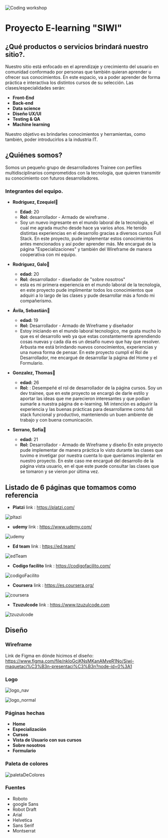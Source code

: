 ![Coding workshop](https://user-images.githubusercontent.com/98984365/165802254-00609892-6e81-47b9-adb6-5a83bcb46f7e.gif)
# Proyecto E-learning "SIWI"

## ¿Qué productos o servicios brindará nuestro sitio?.
Nuestro sitio está enfocado en el aprendizaje y crecimiento del usuario en comunidad conformado por personas que también quieran aprender u ofrecer sus conocimientos. En este espacio, va a poder aprender de forma práctica e interactiva los distintos cursos de su selección. Las clases/especialidades serán: 

- **Front-End**
- **Back-end**
- **Data science**
- **Diseño UX/UI**
- **Testing & QA**
- **Machine learning** 

Nuestro objetivo es brindarles conocimientos y herramientas, como también, poder introducirlos a la industria IT.  

## ¿Quiénes somos?
Somos un pequeño grupo de desarrolladores Trainee con perfiles multidisciplinarios comprometidos con la tecnología, que quieren transmitir su conocimiento con futuros desarrolladores.
### Integrantes del equipo.
+ **Rodriguez, Ezequiel**:adult:
	* **Edad:** 20
	* **Rol:** desarrollador - Armado de wireframe .
	* Soy un nuevo ingresante en el mundo laboral de la tecnología, el cual me agrada mucho desde hace ya varios años. He tenido distintas experiencias en el desarrollo gracias a diversos cursos Full Stack. En este proyecto, pude implementar estos conocimientos antes mencionados y así poder aprender más. Me encargué de la página "Especializaciones" y también del Wireframe de manera cooperativa con mi equipo.

+ **Rodriguez, Galo**:adult:
	* **edad:** 20
	* **Rol:** desarrollador - diseñador de "sobre nosotros"
	* esta es mi primera experiencia en el mundo laboral de la tecnología, en este proyecto pude implimentar todos los conocimientos que adquiri a lo largo de las clases y pude desarrollar más a fondo mi compañerismo.
 
+ **Ávila, Sebastián**:adult:
	* **edad:** 19
	* **Rol:** Desarrollador - Armado de Wireframe y diseñador
	* Estoy iniciando en el mundo laboral tecnologico, me gusta mucho lo que es el desarrollo web ya que estas constantemente aprendiendo cosas nuevas y cada día es un desafio nuevo que hay que resolver. Arbusta me está brindando nuevos conocimientos, experiencias y una nueva forma de pensar. En este proyecto cumplí el Rol de Desarrollador, me encargué de desarrollar la página del Home y el Formulario.
+ **Gonzalez, Thomas**:adult:
	* **edad:** 26
	* **Rol:** : Desempeñé el rol de desarrollador de la página cursos. Soy un dev trainee, que en este proyecto se encargó de darle estilo y aportar las ideas que me parecieron interesantes y que podian sumarle a nuestra página de e-learning. Mi intención es adquirir la experiencia y las buenas prácticas para desarrollarme como full stack funcional y productivo, manteniendo un buen ambiente de trabajo y con buena comunicación.
+ **Serrano, Sofía**:woman:
	* **edad:** 21
	* **Rol:** Desarrollador - Armado de Wireframe y diseño
	En este proyecto pude implementar de manera práctica lo visto durante las clases que tuvimo e invetigar por nuestra cuenta lo que queríamos implentar en nuestro proyecto. En este caso me encargué del desarrollo de la página vista usuario, en el que este puede consultar las clases que se tomaron y se vieron por última vez.   
	
## Listado de 6 páginas que tomamos como referencia 
- **Platzi** link : https://platzi.com/

![pltazi](https://user-images.githubusercontent.com/98984365/165816643-25a55d70-2d3a-42c5-9d67-ba781108d646.png)

- **udemy** link : https://www.udemy.com/

![udemy](https://user-images.githubusercontent.com/98984365/165816863-8117e083-5dd2-4cae-b956-2de38f237acd.png)

- **Ed team** link : https://ed.team/

![edTeam](https://user-images.githubusercontent.com/98984365/165816463-5a1aaa6b-c80d-45d1-8136-26a73a077420.png)

- **Codigo facilito** link : https://codigofacilito.com/ 

![codigoFacilito](https://user-images.githubusercontent.com/98984365/165817586-574cf519-d1cd-4fa7-b626-e78940199927.png)

- **Coursera** link : https://es.coursera.org/

![coursera](https://user-images.githubusercontent.com/98984365/165817816-0199258a-c640-4214-844e-3e44fd9fda95.png)

- **Tzuzulcode** link :  https://www.tzuzulcode.com

![tzuzulcode](https://user-images.githubusercontent.com/98984365/165817908-00ca44a1-3056-45e1-90d2-ad0239cd250f.png)

## Diseño
### Wireframe
Link de Figma en dónde hicimos el diseño: https://www.figma.com/file/nkloGcjKNsMKanAMveR1No/Siwi-maquetaci%C3%B3n-presentaci%C3%B3n?node-id=0%3A1

### Logo

![logo_nav](https://user-images.githubusercontent.com/98984365/167158263-8d761522-4ab7-416a-b2ca-f8eb2ee4c3a0.png)

![logo_normal](https://user-images.githubusercontent.com/98984365/167158154-0ee82561-dc76-4320-8795-66dfc3203e45.png)

### Páginas hechas 
- **Home**
- **Especialización**
- **Cursos**
- **Vista de Usuario con sus cursos**
- **Sobre nosotros**
- **Formulario** 

### Paleta de colores 
![paletaDeColores](https://user-images.githubusercontent.com/98984365/165819162-1b1d0609-0e82-42c2-a802-a1790912ecc6.png)

### Fuentes 
- Roboto
- google Sans
- Robot Draft
- Arial
- Helvetica 
- Sans Serif
- Montserrat
